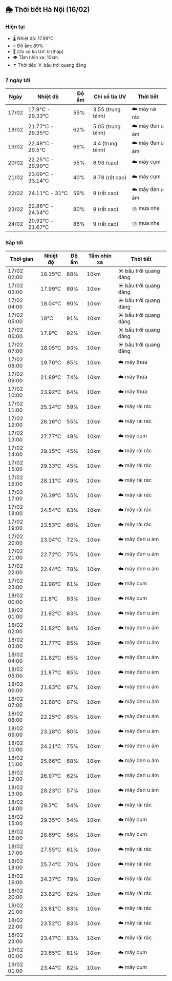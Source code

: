 ## 🌦️ Thời tiết Hà Nội (16/02)

### Hiện tại

- 🌡️ Nhiệt độ: 17.99℃
- 💦 Độ ẩm: 89%
- 🌟 Chỉ số tia UV: 0 (thấp)
- 👁️ Tầm nhìn xa: 10km
- ☂️ Thời tiết: ☀️ bầu trời quang đãng

### 7 ngày tới

| Ngày | Nhiệt độ | Độ ẩm | Chỉ số tia UV | Thời tiết |
| --- | --- | --- | --- | --- |
| 17/02 | 17.9℃ - 29.33℃ | 55% | 3.55 (trung bình) | ☁️ mây rải rác |
| 18/02 | 21.77℃ - 29.35℃ | 62% | 5.05 (trung bình) | ☁️ mây đen u ám |
| 19/02 | 22.48℃ - 29.5℃ | 69% | 4.4 (trung bình) | ☁️ mây đen u ám |
| 20/02 | 22.25℃ - 29.99℃ | 55% | 6.93 (cao) | ☁️ mây cụm |
| 21/02 | 23.09℃ - 33.14℃ | 40% | 8.78 (rất cao) | ☁️ mây cụm |
| 22/02 | 24.11℃ - 31℃ | 59% | 9 (rất cao) | ☁️ mây đen u ám |
| 23/02 | 22.86℃ - 24.54℃ | 80% | 9 (rất cao) | ⛈️ mưa nhẹ |
| 24/02 | 20.92℃ - 21.67℃ | 86% | 9 (rất cao) | ⛈️ mưa nhẹ |

### Sắp tới

| Thời gian | Nhiệt độ | Độ ẩm | Tầm nhìn xa | Thời tiết |
| --- | --- | --- | --- | --- |
| 17/02 02:00 | 18.15℃ | 88% | 10km | ☀️ bầu trời quang đãng |
| 17/02 03:00 | 17.99℃ | 89% | 10km | ☀️ bầu trời quang đãng |
| 17/02 04:00 | 18.04℃ | 90% | 10km | ☀️ bầu trời quang đãng |
| 17/02 05:00 | 18℃ | 91% | 10km | ☀️ bầu trời quang đãng |
| 17/02 06:00 | 17.9℃ | 92% | 10km | ☀️ bầu trời quang đãng |
| 17/02 07:00 | 18.05℃ | 93% | 10km | ☀️ bầu trời quang đãng |
| 17/02 08:00 | 19.76℃ | 85% | 10km | ☁️ mây thưa |
| 17/02 09:00 | 21.89℃ | 74% | 10km | ☁️ mây thưa |
| 17/02 10:00 | 23.92℃ | 64% | 10km | ☁️ mây thưa |
| 17/02 11:00 | 25.14℃ | 59% | 10km | ☁️ mây rải rác |
| 17/02 12:00 | 26.16℃ | 55% | 10km | ☁️ mây rải rác |
| 17/02 13:00 | 27.77℃ | 49% | 10km | ☁️ mây cụm |
| 17/02 14:00 | 29.15℃ | 45% | 10km | ☁️ mây rải rác |
| 17/02 15:00 | 29.33℃ | 45% | 10km | ☁️ mây rải rác |
| 17/02 16:00 | 28.11℃ | 49% | 10km | ☁️ mây rải rác |
| 17/02 17:00 | 26.39℃ | 55% | 10km | ☁️ mây rải rác |
| 17/02 18:00 | 24.54℃ | 63% | 10km | ☁️ mây rải rác |
| 17/02 19:00 | 23.53℃ | 68% | 10km | ☁️ mây rải rác |
| 17/02 20:00 | 23.04℃ | 72% | 10km | ☁️ mây đen u ám |
| 17/02 21:00 | 22.72℃ | 75% | 10km | ☁️ mây đen u ám |
| 17/02 22:00 | 22.44℃ | 78% | 10km | ☁️ mây đen u ám |
| 17/02 23:00 | 21.98℃ | 81% | 10km | ☁️ mây cụm |
| 18/02 00:00 | 21.8℃ | 83% | 10km | ☁️ mây cụm |
| 18/02 01:00 | 21.92℃ | 83% | 10km | ☁️ mây đen u ám |
| 18/02 02:00 | 21.82℃ | 84% | 10km | ☁️ mây đen u ám |
| 18/02 03:00 | 21.77℃ | 85% | 10km | ☁️ mây đen u ám |
| 18/02 04:00 | 21.82℃ | 85% | 10km | ☁️ mây đen u ám |
| 18/02 05:00 | 21.87℃ | 85% | 10km | ☁️ mây đen u ám |
| 18/02 06:00 | 21.83℃ | 87% | 10km | ☁️ mây đen u ám |
| 18/02 07:00 | 21.88℃ | 87% | 10km | ☁️ mây đen u ám |
| 18/02 08:00 | 22.25℃ | 85% | 10km | ☁️ mây đen u ám |
| 18/02 09:00 | 23.18℃ | 80% | 10km | ☁️ mây đen u ám |
| 18/02 10:00 | 24.21℃ | 75% | 10km | ☁️ mây đen u ám |
| 18/02 11:00 | 25.66℃ | 68% | 10km | ☁️ mây đen u ám |
| 18/02 12:00 | 26.97℃ | 62% | 10km | ☁️ mây đen u ám |
| 18/02 13:00 | 28.23℃ | 57% | 10km | ☁️ mây đen u ám |
| 18/02 14:00 | 29.3℃ | 54% | 10km | ☁️ mây rải rác |
| 18/02 15:00 | 29.35℃ | 54% | 10km | ☁️ mây cụm |
| 18/02 16:00 | 28.69℃ | 56% | 10km | ☁️ mây cụm |
| 18/02 17:00 | 27.55℃ | 61% | 10km | ☁️ mây rải rác |
| 18/02 18:00 | 25.74℃ | 70% | 10km | ☁️ mây rải rác |
| 18/02 19:00 | 24.37℃ | 79% | 10km | ☁️ mây rải rác |
| 18/02 20:00 | 23.82℃ | 82% | 10km | ☁️ mây rải rác |
| 18/02 21:00 | 23.61℃ | 83% | 10km | ☁️ mây rải rác |
| 18/02 22:00 | 23.52℃ | 83% | 10km | ☁️ mây rải rác |
| 18/02 23:00 | 23.47℃ | 83% | 10km | ☁️ mây rải rác |
| 19/02 00:00 | 23.65℃ | 81% | 10km | ☁️ mây cụm |
| 19/02 01:00 | 23.44℃ | 82% | 10km | ☁️ mây cụm |
